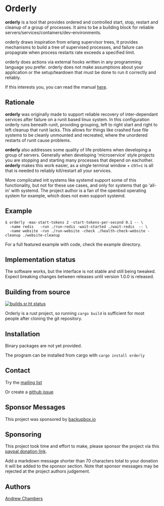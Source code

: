 # Orderly

**orderly** is a tool that provides ordered and controlled start, stop,
restart and cleanup of a group of processes. It aims to be a building
block for reliable servers/services/containers/dev-environments.

orderly draws inspiration from erlang supervisor trees, It provides
mechanisms to build a tree of supervised processes, and failure can
propagrate when process restarts rate exceeds a specified limit.

orderly does actions via external hooks written in any programming
language you prefer. orderly does not make assumptions about your
application or the setup/teardown that must be done to run it correctly
and reliably.

If this interests you, you can read the manual [here](man/orderly.1.md).

## Rationale

**orderly** was originally made to support reliable recovery of
inter-dependant services after failure on a runit based linux system. In
this configuration orderly runs beneath runit, providing grouping, left
to right start and right to left cleanup that runit lacks. This allows
for things like crashed fuse file systems to be cleanly unmounted and
recreated, where the unordered restarts of runit cause problems.

**orderly** also addresses some quality of life problems when developing
a group of servers. Generally when developing 'microservice' style
projects you are stopping and starting many processes that depend on
eachother. **orderly** makes this work easier, as a single terminal
window + ctrl+c is all that is needed to reliably kill/restart all your
services.

More complicated init systems like systemd support some of this
functionality, but not for these use cases, and only for systems that go
'all-in' with systemd. The project author is a fan of the openbsd
operating system for example, which does not even support systemd.

## Example

``` 
$ orderly -max-start-tokens 2 -start-tokens-per-second 0.1 -- \
  -name redis   -run ./run-redis -wait-started ./wait-redis  -- \
  -name website -run ./run-website -check ./health-check-website -cleanup ./website-cleanup 
```

For a full featured example with code, check the example directory.

## Implementation status

The software works, but the interface is not stable and still being
tweaked. Expect breaking changes between releases until version 1.0.0 is
released.

## Building from source

[![builds.sr.ht
status](https://builds.sr.ht/~ach/orderly.svg)](https://builds.sr.ht/~ach/orderly?)

Orderly is a rust project, so running `cargo build` is sufficient for
most people after cloning the git repository.

## Installation

Binary packages are not yet provided.

The program can be installed from cargo with `cargo install orderly`

## Contact

Try the [mailing list](https://lists.sr.ht/~ach/orderly-dev)

Or create a [github
issue](https://github.com/andrewchambers/orderly/issues)

## Sponsor Messages

This project was sponsored by [backupbox.io](https://backupbox.io)

## Sponsoring

This project took time and effort to make, please sponsor the project
via this [paypal donation
link](https://www.paypal.com/cgi-bin/webscr?cmd=_s-xclick&hosted_button_id=5VEH9S9PN7RQU&source=url).

Add a markdown message shorter than 70 characters total to your donation
it will be added to the sponsor section. Note that sponsor messages may
be rejected at the project authors judgement.

## Authors

[Andrew Chambers](https://acha.ninja)
